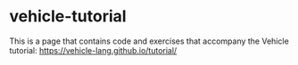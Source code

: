# vehicle-tutorial

This is a page that contains code and exercises that accompany the Vehicle tutorial: https://vehicle-lang.github.io/tutorial/
